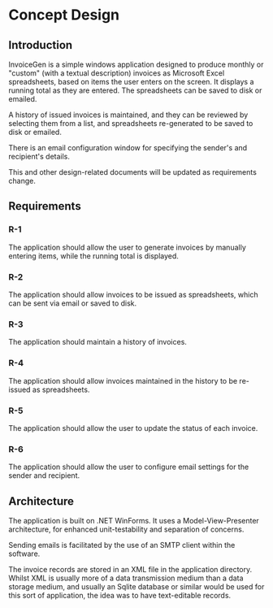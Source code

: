 # Concept Design

## Introduction
InvoiceGen is a simple windows application designed to produce monthly or "custom" (with a textual description) invoices as Microsoft Excel spreadsheets, based on items the user enters on the screen. It displays a running total as they are entered. The spreadsheets can be saved to disk or emailed.

A history of issued invoices is maintained, and they can be reviewed by selecting them from a list, and spreadsheets re-generated to be saved to disk or emailed.

There is an email configuration window for specifying the sender's and recipient's details.

This and other design-related documents will be updated as requirements change.

## Requirements
### R-1
The application should allow the user to generate invoices by manually entering items, while the running total is displayed.

### R-2
The application should allow invoices to be issued as spreadsheets, which can be sent via email or saved to disk.

### R-3
The application should maintain a history of invoices.

### R-4
The application should allow invoices maintained in the history to be re-issued as spreadsheets.

### R-5
The application should allow the user to update the status of each invoice.

### R-6
The application should allow the user to configure email settings for the sender and recipient.

## Architecture
The application is built on .NET WinForms. It uses a Model-View-Presenter architecture, for enhanced unit-testability and separation of concerns.

Sending emails is facilitated by the use of an SMTP client within the software.

The invoice records are stored in an XML file in the application directory. Whilst XML is usually more of a data transmission medium than a data storage medium, and usually an Sqlite database or similar would be used for this sort of application, the idea was to have text-editable records.